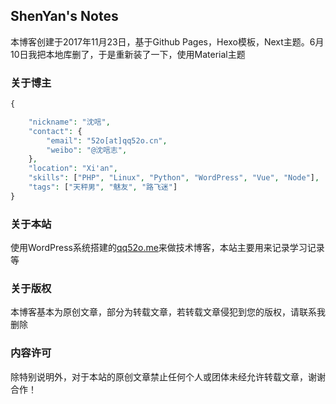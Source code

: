 ## ShenYan's Notes

本博客创建于2017年11月23日，基于Github Pages，Hexo模板，Next主题。6月10日我把本地库删了，于是重新装了一下，使用Material主题

### 关于博主
```php
{

    "nickname": "沈唁", 
    "contact": {
        "email": "52o[at]qq52o.cn",
        "weibo": "@沈唁志",
    },
    "location": "Xi'an",
    "skills": ["PHP", "Linux", "Python", "WordPress", "Vue", "Node"],
    "tags": ["天秤男", "魅友", "路飞迷"]
}
```

### 关于本站

使用WordPress系统搭建的[qq52o.me](https://qq52o.me/)来做技术博客，本站主要用来记录学习记录等

### 关于版权

本博客基本为原创文章，部分为转载文章，若转载文章侵犯到您的版权，请联系我删除

### 内容许可

除特别说明外，对于本站的原创文章禁止任何个人或团体未经允许转载文章，谢谢合作！